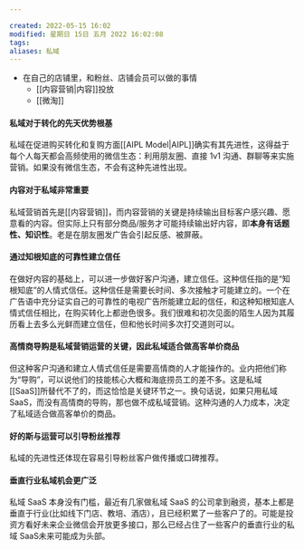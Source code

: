 ```yaml
---

created: 2022-05-15 16:02
modified: 星期日 15日 五月 2022 16:02:08
tags: 
aliases: 私域
---
```


- 在自己的店铺里，和粉丝、店铺会员可以做的事情
	- [[内容营销|内容]]投放
	- [[微淘]]

#### 私域对于转化的先天优势根基
私域在促进购买转化和复购方面[[AIPL Model|AIPL]]确实有其先进性，这得益于每个人每天都会高频使用的微信生态：利用朋友圈、直接 1v1 沟通、群聊等来实施营销。如果没有微信生态，不会有这种先进性出现。

#### 内容对于私域非常重要
私域营销首先是[[内容营销]]，而内容营销的关键是持续输出目标客户感兴趣、愿意看的内容。但实际上只有部分商品/服务才可能持续输出好内容，即**本身有话题性、知识性**。老是在朋友圈发广告会引起反感、被屏蔽。
    
#### 通过知根知底的可靠性建立信任
在做好内容的基础上，可以进一步做好客户沟通，建立信任。这种信任指的是“知根知底”的人情式信任。这种信任是需要长时间、多次接触才可能建立的。一个在广告语中充分证实自己的可靠性的电视广告所能建立起的信任，和这种知根知底人情式信任相比，在购买转化上都逊色很多。我们很难和初次见面的陌生人因为其履历看上去多么光鲜而建立信任，但和他长时间多次打交道则可以。

#### 高情商导购是私域营销运营的关键，因此私域适合做高客单价商品
但这种客户沟通和建立人情式信任是需要高情商的人才能操作的。业内把他们称为“导购”，可以说他们的技能核心大概和海底捞员工的差不多。这是私域 [[SaaS]]所替代不了的，而这恰恰是关键环节之一。换句话说，如果只用私域 SaaS，而没有高情商的导购，那也做不成私域营销。这种沟通的人力成本，决定了私域适合做高客单价的商品。
    
#### 好的斯与运营可以引导粉丝推荐
私域的先进性还体现在容易引导粉丝客户做传播或口碑推荐。

#### 垂直行业私域机会更广泛
私域 SaaS 本身没有门槛，最近有几家做私域 SaaS 的公司拿到融资，基本上都是垂直于行业(比如线下门店、教培、酒店），且已经积累了一些客户了的。可能是投资方看好未来企业微信会开放更多接口，那么已经占住了一些客户的垂直行业的私域 SaaS未来可能成为头部。